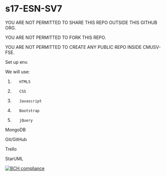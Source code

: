 # s17-ESN-SV7

YOU ARE NOT PERMITTED TO SHARE THIS REPO OUTSIDE THIS GITHUB ORG.

YOU ARE NOT PERMITTED TO FORK THIS REPO.

YOU ARE NOT PERMITTED TO CREATE ANY PUBLIC REPO INSIDE CMUSV-FSE.


Set up env.

We will use:

1.        HTML5
2.        CSS
3.        Javascript
4.        Bootstrap
5.        jQuery

MongoDB

Git/GitHub

Trello

StarUML


[![BCH compliance](https://bettercodehub.com/edge/badge/cmusv-fse/s17-ESN-SV7?token=9f0795617497b60b7c0e445adf7d879972dac9f3)](https://bettercodehub.com/)
